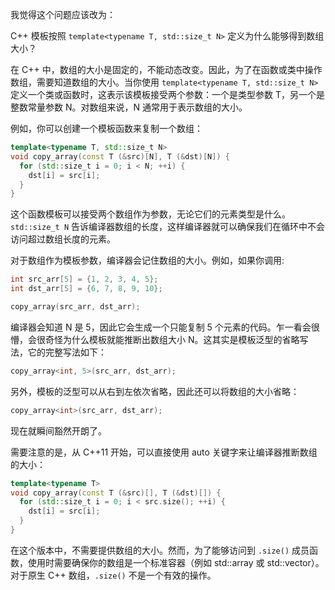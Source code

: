 我觉得这个问题应该改为：

C++ 模板按照 `template<typename T, std::size_t N>` 定义为什么能够得到数组大小？

在 C++ 中，数组的大小是固定的，不能动态改变。因此，为了在函数或类中操作数组，需要知道数组的大小。当你使用 `template<typename T, std::size_t N>` 定义一个类或函数时，这表示该模板接受两个参数：一个是类型参数 T，另一个是整数常量参数 N。对数组来说，N 通常用于表示数组的大小。

例如，你可以创建一个模板函数来复制一个数组：

```cpp
template<typename T, std::size_t N>
void copy_array(const T (&src)[N], T (&dst)[N]) {
  for (std::size_t i = 0; i < N; ++i) {
    dst[i] = src[i];
  }
}
```

这个函数模板可以接受两个数组作为参数，无论它们的元素类型是什么。`std::size_t N` 告诉编译器数组的长度，这样编译器就可以确保我们在循环中不会访问超过数组长度的元素。

对于数组作为模板参数，编译器会记住数组的大小。例如，如果你调用:

```cpp
int src_arr[5] = {1, 2, 3, 4, 5};
int dst_arr[5] = {6, 7, 8, 9, 10};

copy_array(src_arr, dst_arr);
```

编译器会知道 N 是 5，因此它会生成一个只能复制 5 个元素的代码。乍一看会很懵，会很奇怪为什么模板就能推断出数组大小 N。这其实是模板泛型的省略写法，它的完整写法如下：

```cpp
copy_array<int, 5>(src_arr, dst_arr);
```

另外，模板的泛型可以从右到左依次省略，因此还可以将数组的大小省略：

```cpp
copy_array<int>(src_arr, dst_arr);
```

现在就瞬间豁然开朗了。

需要注意的是，从 C++11 开始，可以直接使用 auto 关键字来让编译器推断数组的大小：

```cpp
template<typename T>
void copy_array(const T (&src)[], T (&dst)[]) {
  for (std::size_t i = 0; i < src.size(); ++i) {
    dst[i] = src[i];
  }
}
```

在这个版本中，不需要提供数组的大小。然而，为了能够访问到 `.size()` 成员函数，使用时需要确保你的数组是一个标准容器（例如 std::array 或 std::vector）。对于原生 C++ 数组，`.size()` 不是一个有效的操作。
